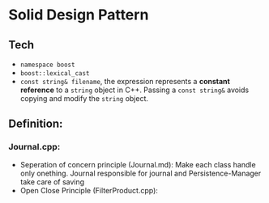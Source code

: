 # Solid Design Pattern

## Tech
- `namespace boost`
- `boost::lexical_cast`
- `const string& filename`, the expression represents a **constant reference** to a `string` object in C++. Passing a `const string&` avoids copying and modify the `string` object.

## Definition:
### **Journal.cpp**:
- Seperation of concern principle (Journal.md): Make each class handle only onething. Journal responsible for journal and Persistence-Manager take care of saving
- Open Close Principle (FilterProduct.cpp):

